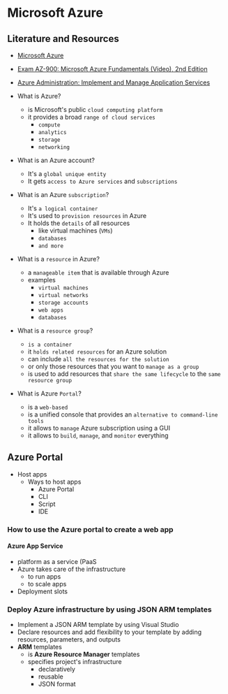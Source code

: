 # Microsoft Azure

## Literature and Resources

- [Microsoft Azure](https://en.wikipedia.org/wiki/Microsoft_Azure)
- [Exam AZ-900: Microsoft Azure Fundamentals (Video), 2nd Edition](https://learning.oreilly.com/videos/exam-az-900-microsoft/9780137307005/)
- [Azure Administration: Implement and Manage Application Services](https://www.linkedin.com/learning/azure-administration-implement-and-manage-application-services)

- What is Azure?
    - is Microsoft's public `cloud computing platform`
    - it provides a broad `range of cloud services`
        - `compute`
        - `analytics`
        - `storage`
        - `networking`
- What is an Azure account?
    - It's a `global unique entity`
    - It gets `access to Azure services` and `subscriptions`
- What is an Azure `subscription`?
    - It's `a logical container`
    - It's used to `provision resources` in Azure
    - It holds the `details` of all resources
        - like virtual machines (`VMs`)
        - `databases`
        - `and more`
- What is a `resource` in Azure?
    - a `manageable item` that is available through Azure
    - examples
        - `virtual machines`
        - `virtual networks`
        - `storage accounts`
        - `web apps`
        - `databases`
- What is a `resource group`?
    - `is a container`
    - it `holds related resources` for an Azure solution
    - can include `all the resources for the solution`
    - or only those resources that you want to `manage as a group`
    - is used to add resources that `share the same lifecycle` to the `same resource group`
- What is Azure `Portal`?
    - is a `web-based`
    - is a unified console that provides an `alternative to command-line tools`
    - it allows to `manage` Azure subscription using a GUI
    - it allows to `build`, `manage`, and `monitor` everything

## Azure Portal

- Host apps
    - Ways to host apps
        - Azure Portal
        - CLI
        - Script
        - IDE

### How to use the Azure portal to create a web app

#### Azure App Service

- platform as a service (PaaS
- Azure takes care of the infrastructure
    - to run apps
    - to scale apps
- Deployment slots

### Deploy Azure infrastructure by using JSON ARM templates

- Implement a JSON ARM template by using Visual Studio
- Declare resources and add flexibility to your template by adding resources, parameters, and outputs
- **ARM** templates
    - is **Azure Resource Manager** templates
    - specifies project's infrastructure
        - declaratively
        - reusable
        - JSON format